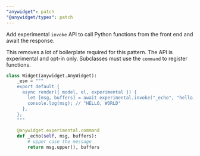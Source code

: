 ```yaml
---
"anywidget": patch
"@anywidget/types": patch
---
```


Add experimental `invoke` API to call Python functions from the front end and
await the response.

This removes a lot of boilerplate required for this pattern. The API is
experimental and opt-in only. Subclasses must use the `command` to register
functions.

```py
class Widget(anywidget.AnyWidget):
    _esm = """
    export default {
      async render({ model, el, experimental }) {
        let [msg, buffers] = await experimental.invoke("_echo", "hello, world");
        console.log(msg); // "HELLO, WORLD"
      },
    };
    """

    @anywidget.experimental.command
    def _echo(self, msg, buffers):
        # upper case the message
        return msg.upper(), buffers
```
